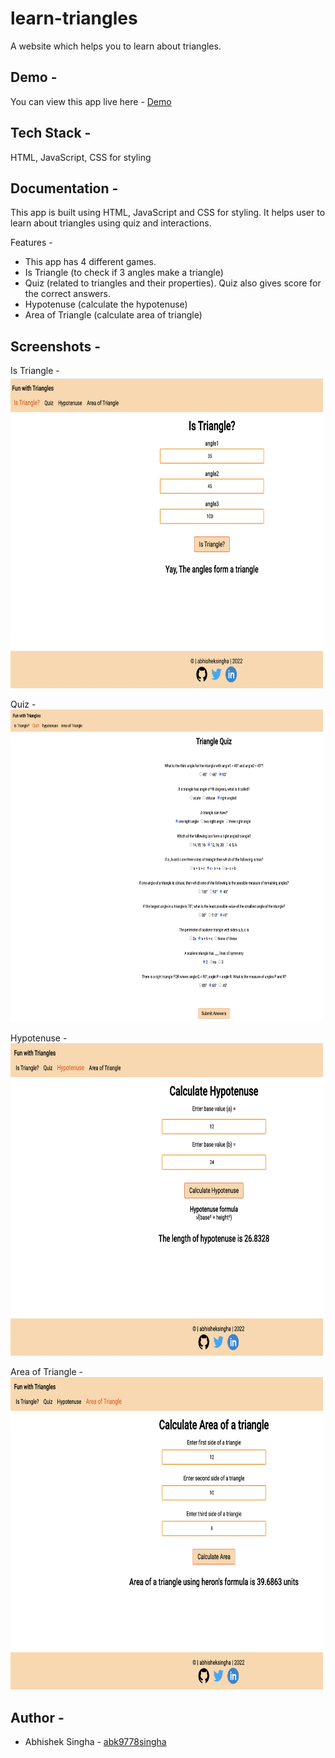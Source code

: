# learn-triangles

A website which helps you to learn about triangles.

## Demo -

You can view this app live here - [Demo](https://)

## Tech Stack -

HTML, JavaScript, CSS for styling


## Documentation -

This app is built using HTML, JavaScript and CSS for styling. It helps user to learn about triangles using quiz and interactions.
 

Features -
- This app has 4 different games.
- Is Triangle (to check if 3 angles make a triangle)
- Quiz (related to triangles and their properties). Quiz also gives score for the correct answers.
- Hypotenuse (calculate the hypotenuse)
- Area of Triangle (calculate area of triangle)



## Screenshots -

Is Triangle - <br/>
<img src="img/istriangle.png" width="500" height="500"/> 

Quiz - <br/>
<img src="img/trianglequiz.png" width="500" height="500"/> 

Hypotenuse - <br/>
<img src="img/hypotenuse.png" width="500" height="500"/> 

Area of Triangle - <br/>
<img src="img/trianglearea.png" width="500" height="500"/> 

## Author -

- Abhishek Singha - [abk9778singha](https://github.com/abk9778singha)






















